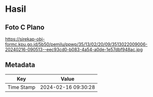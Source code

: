 # Hasil

## Foto C Plano

https://sirekap-obj-formc.kpu.go.id/5b50/pemilu/ppwp/35/13/02/20/09/3513022009006-20240216-090513--eec93cd0-b083-4a54-a0de-1e57dbf948ac.jpg


## Metadata

| Key        | Value               |
| ---------- | ------------------- |
| Time Stamp | 2024-02-16 09:30:28 |



